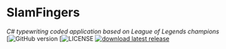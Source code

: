 # SlamFingers
*C# typewriting coded application based on League of Legends champions*
[![GitHub version](https://img.shields.io/github/v/release/Lachetquentin/SlamFingers.svg)
[![LICENSE](https://img.shields.io/github/license/Lachetquentin/SlamFingers.svg)
[![download latest release](https://img.shields.io/badge/SLAMFINGERS-download-black.svg)](https://github.com/Lachetquentin/SlamFingers/releases/latest)


